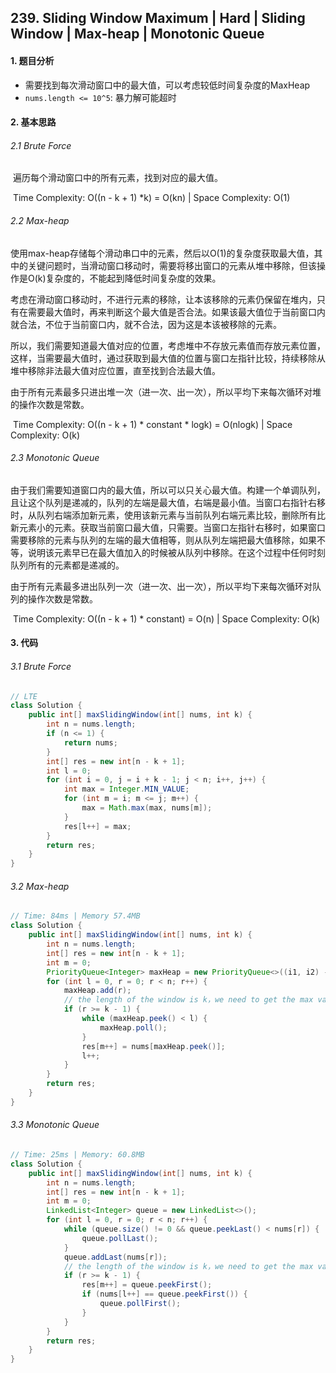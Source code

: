 ## 239. Sliding Window Maximum | Hard | Sliding Window | Max-heap | Monotonic Queue

#### 1. 题目分析

* 需要找到每次滑动窗口中的最大值，可以考虑较低时间复杂度的MaxHeap
* `nums.length <= 10^5`: 暴力解可能超时

#### 2. 基本思路

###### 2.1 Brute Force

​	遍历每个滑动窗口中的所有元素，找到对应的最大值。

​	Time Complexity: O((n - k + 1) *k) = O(kn) | Space Complexity: O(1)

###### 2.2 Max-heap

​	使用max-heap存储每个滑动串口中的元素，然后以O(1)的复杂度获取最大值，其中的关键问题时，当滑动窗口移动时，需要将移出窗口的元素从堆中移除，但该操作是O(k)复杂度的，不能起到降低时间复杂度的效果。

​	考虑在滑动窗口移动时，不进行元素的移除，让本该移除的元素仍保留在堆内，只有在需要最大值时，再来判断这个最大值是否合法。如果该最大值位于当前窗口内就合法，不位于当前窗口内，就不合法，因为这是本该被移除的元素。

​	所以，我们需要知道最大值对应的位置，考虑堆中不存放元素值而存放元素位置，这样，当需要最大值时，通过获取到最大值的位置与窗口左指针比较，持续移除从堆中移除非法最大值对应位置，直至找到合法最大值。

​	由于所有元素最多只进出堆一次（进一次、出一次），所以平均下来每次循环对堆的操作次数是常数。

​	Time Complexity: O((n - k + 1) * constant * logk) = O(nlogk) | Space Complexity: O(k)

###### 2.3 Monotonic Queue

​	由于我们需要知道窗口内的最大值，所以可以只关心最大值。构建一个单调队列，且让这个队列是递减的，队列的左端是最大值，右端是最小值。当窗口右指针右移时，从队列右端添加新元素，使用该新元素与当前队列右端元素比较，删除所有比新元素小的元素。获取当前窗口最大值，只需要。当窗口左指针右移时，如果窗口需要移除的元素与队列的左端的最大值相等，则从队列左端把最大值移除，如果不等，说明该元素早已在最大值加入的时候被从队列中移除。在这个过程中任何时刻队列所有的元素都是递减的。

​	由于所有元素最多进出队列一次（进一次、出一次），所以平均下来每次循环对队列的操作次数是常数。

​	Time Complexity: O((n - k + 1) * constant) = O(n) | Space Complexity: O(k)

#### 3. 代码

###### 3.1 Brute Force

```java
// LTE
class Solution {
    public int[] maxSlidingWindow(int[] nums, int k) {
        int n = nums.length;
        if (n <= 1) {
            return nums;
        }
        int[] res = new int[n - k + 1];
        int l = 0;
        for (int i = 0, j = i + k - 1; j < n; i++, j++) {
            int max = Integer.MIN_VALUE;
            for (int m = i; m <= j; m++) {
                max = Math.max(max, nums[m]);
            }
            res[l++] = max;
        }
        return res;
    }
}
```

###### 3.2 Max-heap

```java
// Time: 84ms | Memory 57.4MB
class Solution {
    public int[] maxSlidingWindow(int[] nums, int k) {
        int n = nums.length;
        int[] res = new int[n - k + 1];
        int m = 0;
        PriorityQueue<Integer> maxHeap = new PriorityQueue<>((i1, i2) -> nums[i2] - nums[i1]);
        for (int l = 0, r = 0; r < n; r++) {
            maxHeap.add(r);
            // the length of the window is k，we need to get the max value.
            if (r >= k - 1) {
                while (maxHeap.peek() < l) {
                    maxHeap.poll();
                }
                res[m++] = nums[maxHeap.peek()];
                l++;
            }
        }
        return res;
    }
}
```

###### 3.3 Monotonic Queue

```java
// Time: 25ms | Memory: 60.8MB
class Solution {
    public int[] maxSlidingWindow(int[] nums, int k) {
        int n = nums.length;
        int[] res = new int[n - k + 1];
        int m = 0;
        LinkedList<Integer> queue = new LinkedList<>();
        for (int l = 0, r = 0; r < n; r++) {
            while (queue.size() != 0 && queue.peekLast() < nums[r]) {
                queue.pollLast();
            }
            queue.addLast(nums[r]);
            // the length of the window is k，we need to get the max value.
            if (r >= k - 1) {
                res[m++] = queue.peekFirst();
                if (nums[l++] == queue.peekFirst()) {
                    queue.pollFirst();
                }
            }
        }
        return res;
    }
}
```


